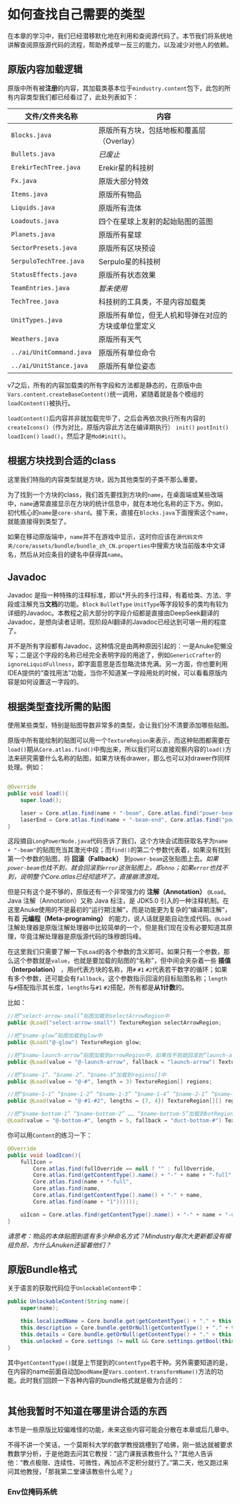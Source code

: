 # 如何查找自己需要的类型

在本章的学习中，我们已经潜移默化地在利用和查阅源代码了。本节我们将系统地讲解查阅原版源代码的流程，帮助养成举一反三的能力，以及减少对他人的依赖。

## 原版内容加载逻辑

原版中所有被**注册**的内容，其加载类基本位于`mindustry.content`包下，此包的所有内容类型我们都已经看过了，此处列表如下：

| 文件/文件夹名称 | 内容 |
|----------------|------|
| `Blocks.java` | 原版所有方块，包括地板和覆盖层（Overlay） |
| `Bullets.java` | *已废止* |
| `ErekirTechTree.java` | Erekir星的科技树 |
| `Fx.java` | 原版大部分特效 |
| `Items.java` | 原版所有物品 |
| `Liquids.java` | 原版所有流体 |
| `Loadouts.java` | 四个在星球上发射的起始贴图的蓝图 |
| `Planets.java` | 原版所有星球 |
| `SectorPresets.java` | 原版所有区块预设 |
| `SerpuloTechTree.java` | Serpulo星的科技树 |
| `StatusEffects.java` | 原版所有状态效果 |
| `TeamEntries.java` | *暂未使用* |
| `TechTree.java` | 科技树的工具类，不是内容加载类 |
| `UnitTypes.java` | 原版所有单位，但无人机和导弹在对应的方块或单位里定义 |
| `Weathers.java` | 原版所有天气 |
|`../ai/UnitCommand.java`| 原版所有单位命令 |
|`../ai/UnitStance.java`| 原版所有单位姿态 |

v7之后，所有的内容加载类的所有字段和方法都是静态的，在原版中由`Vars.content.createBaseContent()`统一调用，紧随着就是各个模组的`loadContent()`被执行。

`loadContent()`后内容并非就加载完毕了，之后会再依次执行所有内容的 `createIcons()`（作为对比，原版内容此方法在编译期执行） `init()` `postInit()` `loadIcon()` `load()`，然后才是`Mod#init()`。

## 根据方块找到合适的class

这里我们特指的内容类型就是方块，因为其他类型的子类不那么重要。

为了找到一个方块的class，我们首先要找到方块的`name`，在桌面端或某些改端中，`name`通常直接显示在方块的统计信息中，就在本地化名称的正下方。例如，初代核心的`name`是`core-shard`。接下来，直接在`Blocks.java`下面搜索这个`name`，就能直接得到类型了。

如果在移动原版端中，`name`并不在游戏中显示，这时你应该在`源代码文件夹/core/assets/bundle/bundle_zh_CN.properties`中搜索方块当前版本中文译名，然后从对应条目的键名中获得其`name`。

## Javadoc

Javadoc 是指一种特殊的注释标准，即以*开头的多行注释，有着给类、方法、字段或注解充当**文档**的功能。`Block` `BulletType` `UnitType`等字段较多的类均有较为详细的Javadoc。本教程之前大部分的字段介绍都是直接由DeepSeek翻译的Javadoc，是想向读者证明，现阶段AI翻译的Javadoc已经达到可堪一用的程度了。

并不是所有字段都有Javadoc，这种情况是由两种原因引起的：一是Anuke犯懒没写；二是这个字段的名称已经完全表明字段的用途了，例如`GenericCrafter`的`ignoreLiquidFullness`，即字面意思是否忽略流体充满。另一方面，你也要利用IDEA提供的“查找用法”功能，当你不知道某一字段用处的时候，可以看看原版内容是如何设置这一字段的。

## 根据类型查找所需的贴图

使用某些类型，特别是贴图导数非常多的类型，会让我们分不清要添加哪些贴图。

原版中所有能绘制的贴图可以用一个`TextureRegion`来表示，而这种贴图都需要在`load()`期从`Core.atlas.find()`中掏出来，所以我们可以直接观察内容的`load()`方法来研究需要什么名称的贴图，如果方块有drawer，那么也可以对drawer作同样处理。例如：

``` java

@Override
public void load(){
    super.load();

    laser = Core.atlas.find(name + "-beam", Core.atlas.find("power-beam"));
    laserEnd = Core.atlas.find(name + "-beam-end", Core.atlas.find("power-beam-end"));
}

```

这段摘自`LongPowerNode.java`代码告诉了我们，这个方块会试图获取名字为`name + "-beam"`的贴图充当其激光中段；而`find()`的第二个参数代表着，如果没有找到第一个参数的贴图，将 **回滚（Fallback）** 到`power-beam`这张贴图上去。*如果`power-beam`也找不到，就会回滚到`error`这张贴图上，即`ohno`；如果`error`也找不到，说明整个Core.atlas已经彻底坏了，直接崩溃游戏。*

但是只有这个是不够的，原版还有一个非常强力的 **注解（Annotation）** `@Load`。Java 注解（Annotation）又称 Java 标注，是 JDK5.0 引入的一种注释机制。在这里Anuke使用的不是最初的“运行期注解”，而是功能更为复杂的“编译期注解”，有着 **元编程（Meta-programing）** 的能力，说人话就是能自动生成代码。`@Load`注解处理器是原版注解处理器中比较简单的一个，但是我们现在没有必要知道其原理，毕竟注解处理器是原版源代码的珠穆朗玛峰。

在这里我们只需要了解一下`@Load`的各个参数的含义即可。如果只有一个参数，那么这个参数就是`value`，也就是要加载的贴图的“名称”，但中间会夹杂着一些 **插值（Interpolation）** ，用`@`代表方块的名称，用`#` `#1` `#2`代表若干数字的循环；如果有多个参数，还可能会有`fallback`，这个参数指示回滚的目标贴图名称；`length`与`#`搭配指示其长度，`lengths`与`#1` `#2`搭配，所有都是**从1计数**的。

比如：
```java
//把“select-arrow-small”贴图加载到selectArrowRegion中
public @Load("select-arrow-small") TextureRegion selectArrowRegion;

//把“$name-glow”贴图加载到glow中
public @Load("@-glow") TextureRegion glow;

//把“$namw-launch-arrow”贴图加载到arrowRegion中，如果找不到就回滚到“launch-arrow”
public @Load(value = "@-launch-arrow", fallback = "launch-arrow") TextureRegion arrowRegion;

//把“$name-1”、“$name-2”、“$name-3”加载到regions[]中
public @Load(value = "@-#", length = 3) TextureRegion[] regions;

//把“$name-1-1” “$name-1-2” “$name-1-3” “$name-1-4” “$name-2-1” “$name-2-2” “$name-2-3” “$name-2-4” ………… “$name-7-4”加载到regions[][]中
public @Load(value = "@-#1-#2", lengths = {7, 4}) TextureRegion[][] regions;

//把“$name-bottom-1” “$name-bottom-2” …… “$name-bottom-5”加载到botRegions[]中，哪个找不到就用“duct-bottom-$i”代替
@Load(value = "@-bottom-#", length = 5, fallback = "duct-bottom-#") TextureRegion[] botRegions;

```

你可以用`Content`的练习一下：

``` java
@Override
public void loadIcon(){
    fullIcon =
        Core.atlas.find(fullOverride == null ? "" : fullOverride,
        Core.atlas.find(getContentType().name() + "-" + name + "-full",
        Core.atlas.find(name + "-full",
        Core.atlas.find(name,
        Core.atlas.find(getContentType().name() + "-" + name,
        Core.atlas.find(name + "1"))))));

    uiIcon = Core.atlas.find(getContentType().name() + "-" + name + "-ui", fullIcon);
}
```
*请思考：物品的本体贴图到底有多少种命名方式？Mindustry每次大更新都没有模组负担，为什么Anuken还留着他们？*

## 原版Bundle格式

关于语言的获取代码位于`UnlockableContent`中：

``` java
public UnlockableContent(String name){
    super(name);

    this.localizedName = Core.bundle.get(getContentType() + "." + this.name + ".name", this.name);
    this.description = Core.bundle.getOrNull(getContentType() + "." + this.name + ".description");
    this.details = Core.bundle.getOrNull(getContentType() + "." + this.name + ".details");
    this.unlocked = Core.settings != null && Core.settings.getBool(this.name + "-unlocked", false);
}

```

其中`getContentType()`就是上节提到的`ContentType`若干种。另外需要知道的是，在内容的name前面自动加`modName`是`Vars.content.transformName()`方法的功能。此时我们回顾一下各种内容的bundle格式就是极为合适的：

``` properties
```

## 其他我暂时不知道在哪里讲合适的东西

本节是一些原版比较偏难怪的功能，未来这些内容可能会分散在本章或后几章中。

不得不讲一个笑话，一个莫斯科大学的数学教授跳槽到了哈佛，刚一抵达就被要求教数学分析，于是他跑去问其它教授：“这门课我该教些什么？”其他人告诉他：“教点极限、连续性、可微性，再加点不定积分就行了。”第二天，他又跑过来问其他教授，「那我第二堂课该教些什么呢？」

### Env位掩码系统


